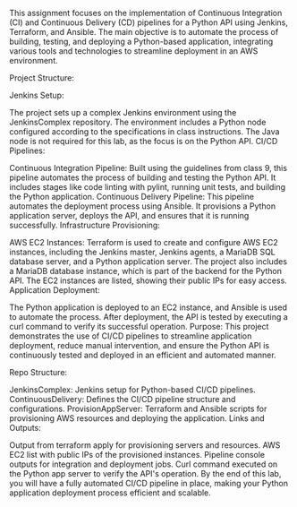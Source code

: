 This assignment focuses on the implementation of Continuous Integration (CI) and Continuous Delivery (CD) pipelines for a Python API using Jenkins, Terraform, and Ansible. The main objective is to automate the process of building, testing, and deploying a Python-based application, integrating various tools and technologies to streamline deployment in an AWS environment.

Project Structure:

Jenkins Setup:

The project sets up a complex Jenkins environment using the JenkinsComplex repository. The environment includes a Python node configured according to the specifications in class instructions.
The Java node is not required for this lab, as the focus is on the Python API.
CI/CD Pipelines:

Continuous Integration Pipeline: Built using the guidelines from class 9, this pipeline automates the process of building and testing the Python API. It includes stages like code linting with pylint, running unit tests, and building the Python application.
Continuous Delivery Pipeline: This pipeline automates the deployment process using Ansible. It provisions a Python application server, deploys the API, and ensures that it is running successfully.
Infrastructure Provisioning:

AWS EC2 Instances: Terraform is used to create and configure AWS EC2 instances, including the Jenkins master, Jenkins agents, a MariaDB SQL database server, and a Python application server.
The project also includes a MariaDB database instance, which is part of the backend for the Python API.
The EC2 instances are listed, showing their public IPs for easy access.
Application Deployment:

The Python application is deployed to an EC2 instance, and Ansible is used to automate the process.
After deployment, the API is tested by executing a curl command to verify its successful operation.
Purpose: This project demonstrates the use of CI/CD pipelines to streamline application deployment, reduce manual intervention, and ensure the Python API is continuously tested and deployed in an efficient and automated manner.

Repo Structure:

JenkinsComplex: Jenkins setup for Python-based CI/CD pipelines.
ContinuousDelivery: Defines the CI/CD pipeline structure and configurations.
ProvisionAppServer: Terraform and Ansible scripts for provisioning AWS resources and deploying the application.
Links and Outputs:

Output from terraform apply for provisioning servers and resources.
AWS EC2 list with public IPs of the provisioned instances.
Pipeline console outputs for integration and deployment jobs.
Curl command executed on the Python app server to verify the API's operation.
By the end of this lab, you will have a fully automated CI/CD pipeline in place, making your Python application deployment process efficient and scalable.
